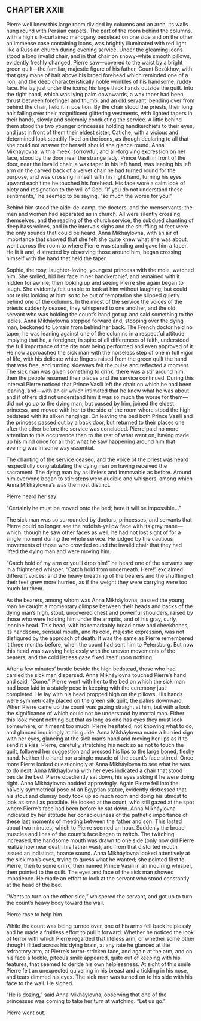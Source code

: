 ## CHAPTER XXIII

Pierre well knew this large room divided by columns and an arch, its
walls hung round with Persian carpets. The part of the room behind the
columns, with a high silk-curtained mahogany bedstead on one side and
on the other an immense case containing icons, was brightly illuminated
with red light like a Russian church during evening service. Under
the gleaming icons stood a long invalid chair, and in that chair
on snowy-white smooth pillows, evidently freshly changed, Pierre
saw—covered to the waist by a bright green quilt—the familiar,
majestic figure of his father, Count Bezúkhov, with that gray mane of
hair above his broad forehead which reminded one of a lion, and the deep
characteristically noble wrinkles of his handsome, ruddy face. He lay
just under the icons; his large thick hands outside the quilt. Into the
right hand, which was lying palm downwards, a wax taper had been thrust
between forefinger and thumb, and an old servant, bending over from
behind the chair, held it in position. By the chair stood the priests,
their long hair falling over their magnificent glittering vestments,
with lighted tapers in their hands, slowly and solemnly conducting the
service. A little behind them stood the two younger princesses holding
handkerchiefs to their eyes, and just in front of them their eldest
sister, Catiche, with a vicious and determined look steadily fixed on
the icons, as though declaring to all that she could not answer for
herself should she glance round. Anna Mikháylovna, with a meek,
sorrowful, and all-forgiving expression on her face, stood by the door
near the strange lady. Prince Vasíli in front of the door, near the
invalid chair, a wax taper in his left hand, was leaning his left arm on
the carved back of a velvet chair he had turned round for the purpose,
and was crossing himself with his right hand, turning his eyes upward
each time he touched his forehead. His face wore a calm look of piety
and resignation to the will of God. “If you do not understand these
sentiments,” he seemed to be saying, “so much the worse for you!”

Behind him stood the aide-de-camp, the doctors, and the menservants;
the men and women had separated as in church. All were silently crossing
themselves, and the reading of the church service, the subdued chanting
of deep bass voices, and in the intervals sighs and the shuffling of
feet were the only sounds that could be heard. Anna Mikháylovna, with
an air of importance that showed that she felt she quite knew what she
was about, went across the room to where Pierre was standing and gave
him a taper. He lit it and, distracted by observing those around him,
began crossing himself with the hand that held the taper.

Sophie, the rosy, laughter-loving, youngest princess with the mole,
watched him. She smiled, hid her face in her handkerchief, and remained
with it hidden for awhile; then looking up and seeing Pierre she
again began to laugh. She evidently felt unable to look at him
without laughing, but could not resist looking at him: so to be out of
temptation she slipped quietly behind one of the columns. In the midst
of the service the voices of the priests suddenly ceased, they whispered
to one another, and the old servant who was holding the count’s hand
got up and said something to the ladies. Anna Mikháylovna stepped
forward and, stooping over the dying man, beckoned to Lorrain from
behind her back. The French doctor held no taper; he was leaning
against one of the columns in a respectful attitude implying that he,
a foreigner, in spite of all differences of faith, understood the full
importance of the rite now being performed and even approved of it. He
now approached the sick man with the noiseless step of one in full vigor
of life, with his delicate white fingers raised from the green quilt the
hand that was free, and turning sideways felt the pulse and reflected
a moment. The sick man was given something to drink, there was a
stir around him, then the people resumed their places and the service
continued. During this interval Pierre noticed that Prince Vasíli
left the chair on which he had been leaning, and—with an air
which intimated that he knew what he was about and if others did not
understand him it was so much the worse for them—did not go up to the
dying man, but passed by him, joined the eldest princess, and moved
with her to the side of the room where stood the high bedstead with its
silken hangings. On leaving the bed both Prince Vasíli and the princess
passed out by a back door, but returned to their places one after the
other before the service was concluded. Pierre paid no more attention
to this occurrence than to the rest of what went on, having made up his
mind once for all that what he saw happening around him that evening was
in some way essential.

The chanting of the service ceased, and the voice of the priest was
heard respectfully congratulating the dying man on having received the
sacrament. The dying man lay as lifeless and immovable as before. Around
him everyone began to stir: steps were audible and whispers, among which
Anna Mikháylovna’s was the most distinct.

Pierre heard her say:

“Certainly he must be moved onto the bed; here it will be
impossible...”

The sick man was so surrounded by doctors, princesses, and servants
that Pierre could no longer see the reddish-yellow face with its gray
mane—which, though he saw other faces as well, he had not lost sight
of for a single moment during the whole service. He judged by the
cautious movements of those who crowded round the invalid chair that
they had lifted the dying man and were moving him.

“Catch hold of my arm or you’ll drop him!” he heard one of the
servants say in a frightened whisper. “Catch hold from underneath.
Here!” exclaimed different voices; and the heavy breathing of the
bearers and the shuffling of their feet grew more hurried, as if the
weight they were carrying were too much for them.

As the bearers, among whom was Anna Mikháylovna, passed the young man
he caught a momentary glimpse between their heads and backs of the dying
man’s high, stout, uncovered chest and powerful shoulders, raised by
those who were holding him under the armpits, and of his gray, curly,
leonine head. This head, with its remarkably broad brow and cheekbones,
its handsome, sensual mouth, and its cold, majestic expression, was
not disfigured by the approach of death. It was the same as Pierre
remembered it three months before, when the count had sent him to
Petersburg. But now this head was swaying helplessly with the uneven
movements of the bearers, and the cold listless gaze fixed itself upon
nothing.

After a few minutes’ bustle beside the high bedstead, those who had
carried the sick man dispersed. Anna Mikháylovna touched Pierre’s
hand and said, “Come.” Pierre went with her to the bed on which the
sick man had been laid in a stately pose in keeping with the ceremony
just completed. He lay with his head propped high on the pillows. His
hands were symmetrically placed on the green silk quilt, the palms
downward. When Pierre came up the count was gazing straight at him, but
with a look the significance of which could not be understood by mortal
man. Either this look meant nothing but that as long as one has eyes
they must look somewhere, or it meant too much. Pierre hesitated,
not knowing what to do, and glanced inquiringly at his guide. Anna
Mikháylovna made a hurried sign with her eyes, glancing at the sick
man’s hand and moving her lips as if to send it a kiss. Pierre,
carefully stretching his neck so as not to touch the quilt, followed her
suggestion and pressed his lips to the large boned, fleshy hand. Neither
the hand nor a single muscle of the count’s face stirred. Once more
Pierre looked questioningly at Anna Mikháylovna to see what he was to
do next. Anna Mikháylovna with her eyes indicated a chair that stood
beside the bed. Pierre obediently sat down, his eyes asking if he were
doing right. Anna Mikháylovna nodded approvingly. Again Pierre fell
into the naïvely symmetrical pose of an Egyptian statue, evidently
distressed that his stout and clumsy body took up so much room and doing
his utmost to look as small as possible. He looked at the count, who
still gazed at the spot where Pierre’s face had been before he sat
down. Anna Mikháylovna indicated by her attitude her consciousness of
the pathetic importance of these last moments of meeting between the
father and son. This lasted about two minutes, which to Pierre seemed an
hour. Suddenly the broad muscles and lines of the count’s face began
to twitch. The twitching increased, the handsome mouth was drawn to one
side (only now did Pierre realize how near death his father was), and
from that distorted mouth issued an indistinct, hoarse sound. Anna
Mikháylovna looked attentively at the sick man’s eyes, trying to
guess what he wanted; she pointed first to Pierre, then to some drink,
then named Prince Vasíli in an inquiring whisper, then pointed to the
quilt. The eyes and face of the sick man showed impatience. He made an
effort to look at the servant who stood constantly at the head of the
bed.

“Wants to turn on the other side,” whispered the servant, and got up
to turn the count’s heavy body toward the wall.

Pierre rose to help him.

While the count was being turned over, one of his arms fell back
helplessly and he made a fruitless effort to pull it forward. Whether he
noticed the look of terror with which Pierre regarded that lifeless arm,
or whether some other thought flitted across his dying brain, at any
rate he glanced at the refractory arm, at Pierre’s terror-stricken
face, and again at the arm, and on his face a feeble, piteous smile
appeared, quite out of keeping with his features, that seemed to deride
his own helplessness. At sight of this smile Pierre felt an unexpected
quivering in his breast and a tickling in his nose, and tears dimmed his
eyes. The sick man was turned on to his side with his face to the wall.
He sighed.

“He is dozing,” said Anna Mikháylovna, observing that one of the
princesses was coming to take her turn at watching. “Let us go.”

Pierre went out.





